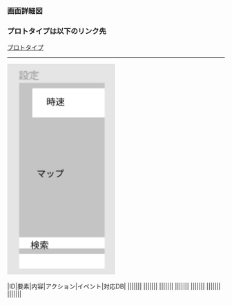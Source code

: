 ### 画面詳細図
### プロトタイプは以下のリンク先
[プロトタイプ](https://www.figma.com/file/YLXi0XXJfyq6239uKAU8LF/cyclinger?node-id=0%3A1)
*****
<img src="./image/マップ(メイン).png" width="250">

|ID|要素|内容|アクション|イベント|対応DB|
|||||||
|||||||
|||||||
|||||||
|||||||
|||||||
|||||||
